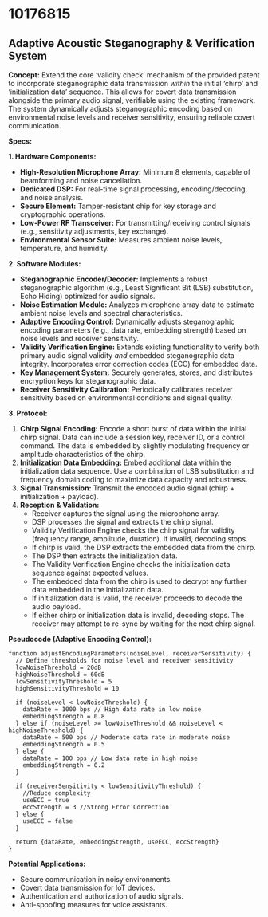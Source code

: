 # 10176815

## Adaptive Acoustic Steganography & Verification System

**Concept:** Extend the core ‘validity check’ mechanism of the provided patent to incorporate steganographic data transmission *within* the initial ‘chirp’ and ‘initialization data’ sequence. This allows for covert data transmission alongside the primary audio signal, verifiable using the existing framework. The system dynamically adjusts steganographic encoding based on environmental noise levels and receiver sensitivity, ensuring reliable covert communication.

**Specs:**

**1. Hardware Components:**

*   **High-Resolution Microphone Array:** Minimum 8 elements, capable of beamforming and noise cancellation.
*   **Dedicated DSP:** For real-time signal processing, encoding/decoding, and noise analysis.
*   **Secure Element:** Tamper-resistant chip for key storage and cryptographic operations.
*   **Low-Power RF Transceiver:** For transmitting/receiving control signals (e.g., sensitivity adjustments, key exchange).
*   **Environmental Sensor Suite:** Measures ambient noise levels, temperature, and humidity.

**2. Software Modules:**

*   **Steganographic Encoder/Decoder:** Implements a robust steganographic algorithm (e.g., Least Significant Bit (LSB) substitution, Echo Hiding) optimized for audio signals.
*   **Noise Estimation Module:** Analyzes microphone array data to estimate ambient noise levels and spectral characteristics.
*   **Adaptive Encoding Control:** Dynamically adjusts steganographic encoding parameters (e.g., data rate, embedding strength) based on noise levels and receiver sensitivity.
*   **Validity Verification Engine:**  Extends existing functionality to verify both primary audio signal validity *and* embedded steganographic data integrity. Incorporates error correction codes (ECC) for embedded data.
*   **Key Management System:** Securely generates, stores, and distributes encryption keys for steganographic data.
*   **Receiver Sensitivity Calibration:** Periodically calibrates receiver sensitivity based on environmental conditions and signal quality.

**3. Protocol:**

1.  **Chirp Signal Encoding:**  Encode a short burst of data within the initial chirp signal. Data can include a session key, receiver ID, or a control command. The data is embedded by slightly modulating frequency or amplitude characteristics of the chirp.
2.  **Initialization Data Embedding:**  Embed additional data within the initialization data sequence. Use a combination of LSB substitution and frequency domain coding to maximize data capacity and robustness.
3.  **Signal Transmission:** Transmit the encoded audio signal (chirp + initialization + payload).
4.  **Reception & Validation:**
    *   Receiver captures the signal using the microphone array.
    *   DSP processes the signal and extracts the chirp signal.
    *   Validity Verification Engine checks the chirp signal for validity (frequency range, amplitude, duration). If invalid, decoding stops.
    *   If chirp is valid, the DSP extracts the embedded data from the chirp.
    *   The DSP then extracts the initialization data.
    *   The Validity Verification Engine checks the initialization data sequence against expected values.
    *   The embedded data from the chirp is used to decrypt any further data embedded in the initialization data.
    *   If initialization data is valid, the receiver proceeds to decode the audio payload.
    *   If either chirp or initialization data is invalid, decoding stops. The receiver may attempt to re-sync by waiting for the next chirp signal.

**Pseudocode (Adaptive Encoding Control):**

```
function adjustEncodingParameters(noiseLevel, receiverSensitivity) {
  // Define thresholds for noise level and receiver sensitivity
  lowNoiseThreshold = 20dB
  highNoiseThreshold = 60dB
  lowSensitivityThreshold = 5
  highSensitivityThreshold = 10

  if (noiseLevel < lowNoiseThreshold) {
    dataRate = 1000 bps // High data rate in low noise
    embeddingStrength = 0.8
  } else if (noiseLevel >= lowNoiseThreshold && noiseLevel < highNoiseThreshold) {
    dataRate = 500 bps // Moderate data rate in moderate noise
    embeddingStrength = 0.5
  } else {
    dataRate = 100 bps // Low data rate in high noise
    embeddingStrength = 0.2
  }

  if (receiverSensitivity < lowSensitivityThreshold) {
    //Reduce complexity
    useECC = true
    eccStrength = 3 //Strong Error Correction
  } else {
    useECC = false
  }

  return {dataRate, embeddingStrength, useECC, eccStrength}
}
```

**Potential Applications:**

*   Secure communication in noisy environments.
*   Covert data transmission for IoT devices.
*   Authentication and authorization of audio signals.
*   Anti-spoofing measures for voice assistants.